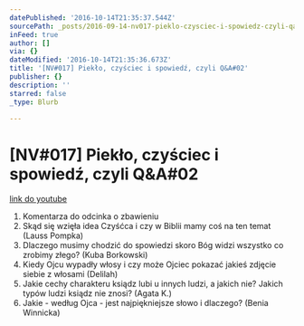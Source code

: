 ```yaml
---
datePublished: '2016-10-14T21:35:37.544Z'
sourcePath: _posts/2016-09-14-nv017-pieklo-czysciec-i-spowiedz-czyli-qanda02.md
inFeed: true
author: []
via: {}
dateModified: '2016-10-14T21:35:36.673Z'
title: '[NV#017] Piekło, czyściec i spowiedź, czyli Q&A#02'
publisher: {}
description: ''
starred: false
_type: Blurb

---
```

# \[NV\#017\] Piekło, czyściec i spowiedź, czyli Q&A\#02
[link do youtube][0]

1. Komentarza do odcinka o zbawieniu
2. Skąd się wzięła idea Czyśćca i czy w Biblii mamy coś na ten temat (Lauss Pompka)
3. Dlaczego musimy chodzić do spowiedzi skoro Bóg widzi wszystko co zrobimy złego? (Kuba Borkowski)
4. Kiedy Ojcu wypadły włosy i czy może Ojciec pokazać jakieś zdjęcie siebie z włosami (Delilah)
5. Jakie cechy charakteru ksiądz lubi u innych ludzi, a jakich nie? Jakich typów ludzi ksiądz nie znosi? (Agata K.)
6. Jakie - według Ojca - jest najpiękniejsze słowo i dlaczego? (Benia Winnicka)

[0]: https://www.youtube.com/watch?v=yYBu-COJ5wM
